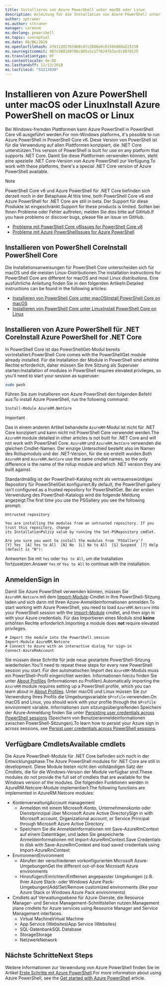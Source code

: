 ```yaml
---
title: Installieren von Azure PowerShell unter macOS oder Linux
description: Anleitung für die Installation von Azure PowerShell unter macOS oder Linux.
author: sptramer
ms.author: sttramer
manager: carmonm
ms.devlang: powershell
ms.topic: conceptual
ms.date: 06/06/2018
ms.openlocfilehash: 47611281f67d68c9fc2686e0c6156b060a225158
ms.sourcegitcommit: 087c588169786c005a3c177624fb3ac6c8870125
ms.translationtype: HT
ms.contentlocale: de-DE
ms.lasthandoff: 12/13/2018
ms.locfileid: "53217030"
---
```

# <a name="install-azure-powershell-on-macos-or-linux"></a><span data-ttu-id="e23b4-103">Installieren von Azure PowerShell unter macOS oder Linux</span><span class="sxs-lookup"><span data-stu-id="e23b4-103">Install Azure PowerShell on macOS or Linux</span></span>

<span data-ttu-id="e23b4-104">Bei Windows-fremden Plattformen kann Azure PowerShell in PowerShell Core v6 ausgeführt werden.</span><span class="sxs-lookup"><span data-stu-id="e23b4-104">For non-Windows platforms, it's possible to run Azure PowerShell in PowerShell Core v6.</span></span> <span data-ttu-id="e23b4-105">Diese Version von PowerShell ist für die Verwendung auf allen Plattformen konzipiert, die .NET Core unterstützen.</span><span class="sxs-lookup"><span data-stu-id="e23b4-105">This version of PowerShell is built for use on any platform that supports .NET Core.</span></span> <span data-ttu-id="e23b4-106">Damit Sie diese Plattformen verwenden können, steht eine spezielle .NET Core-Version von Azure PowerShell zur Verfügung.</span><span class="sxs-lookup"><span data-stu-id="e23b4-106">To work with these platforms, there's a special .NET Core version of Azure PowerShell available.</span></span>

> [!NOTE]
> <span data-ttu-id="e23b4-107">PowerShell Core v6 und Azure PowerShell für .NET Core befinden sich derzeit noch in der Betaphase.</span><span class="sxs-lookup"><span data-stu-id="e23b4-107">At this time, both PowerShell Core v6 and Azure PowerShell for .NET Core are still in beta.</span></span>
> <span data-ttu-id="e23b4-108">Der Support für diese Produkte ist eingeschränkt.</span><span class="sxs-lookup"><span data-stu-id="e23b4-108">Support for these products is limited.</span></span> <span data-ttu-id="e23b4-109">Sollten bei Ihnen Probleme oder Fehler auftreten, melden Sie dies bitte auf GitHub.</span><span class="sxs-lookup"><span data-stu-id="e23b4-109">If you have problems or discover bugs, please file an issue on GitHub.</span></span>
>
> * [<span data-ttu-id="e23b4-110">Probleme mit PowerShell Core v6</span><span class="sxs-lookup"><span data-stu-id="e23b4-110">Issues for PowerShell Core v6</span></span>](https://github.com/PowerShell/PowerShell/issues)
> * [<span data-ttu-id="e23b4-111">Probleme mit Azure PowerShell</span><span class="sxs-lookup"><span data-stu-id="e23b4-111">Issues for Azure PowerShell</span></span>](https://github.com/azure/azure-docs-powershell/issues)

## <a name="install-powershell-core"></a><span data-ttu-id="e23b4-112">Installieren von PowerShell Core</span><span class="sxs-lookup"><span data-stu-id="e23b4-112">Install PowerShell Core</span></span>

<span data-ttu-id="e23b4-113">Die Installationsanweisungen für PowerShell Core unterscheiden sich für macOS und die meisten Linux-Distributionen.</span><span class="sxs-lookup"><span data-stu-id="e23b4-113">The installation instructions for PowerShell Core are different for macOS and most Linux distributions.</span></span>
<span data-ttu-id="e23b4-114">Eine ausführliche Anleitung finden Sie in den folgenden Artikeln:</span><span class="sxs-lookup"><span data-stu-id="e23b4-114">Detailed instructions can be found in the following articles:</span></span>

* [<span data-ttu-id="e23b4-115">Installieren von PowerShell Core unter macOS</span><span class="sxs-lookup"><span data-stu-id="e23b4-115">Install PowerShell Core on macOS</span></span>](/powershell/scripting/setup/installing-powershell-core-on-macos)
* [<span data-ttu-id="e23b4-116">Installieren von PowerShell Core unter Linux</span><span class="sxs-lookup"><span data-stu-id="e23b4-116">Install PowerShell Core on Linux</span></span>](/powershell/scripting/setup/installing-powershell-core-on-linux)

## <a name="install-azure-powershell-for-net-core"></a><span data-ttu-id="e23b4-117">Installieren von Azure PowerShell für .NET Core</span><span class="sxs-lookup"><span data-stu-id="e23b4-117">Install Azure PowerShell for .NET Core</span></span>

<span data-ttu-id="e23b4-118">In PowerShell Core ist das PowerShellGet-Modul bereits vorinstalliert.</span><span class="sxs-lookup"><span data-stu-id="e23b4-118">PowerShell Core comes with the PowerShellGet module already installed.</span></span> <span data-ttu-id="e23b4-119">Für die Installation der Module in PowerShell sind erhöhte Rechte erforderlich, daher müssen Sie Ihre Sitzung als Superuser starten:</span><span class="sxs-lookup"><span data-stu-id="e23b4-119">Installation of modules in PowerShell requires elevated privileges, so you'll need to start your session as superuser:</span></span>

```bash
sudo pwsh
```

<span data-ttu-id="e23b4-120">Führen Sie zum Installieren von Azure PowerShell den folgenden Befehl aus:</span><span class="sxs-lookup"><span data-stu-id="e23b4-120">To install Azure PowerShell, run the following command:</span></span>

```powershell-interactive
Install-Module AzureRM.NetCore
```

> [!IMPORTANT]
> <span data-ttu-id="e23b4-121">Das in einem anderen Artikel behandelte `AzureRM`-Modul ist nicht für .NET Core konzipiert und kann nicht mit PowerShell Core verwendet werden.</span><span class="sxs-lookup"><span data-stu-id="e23b4-121">The `AzureRM` module detailed in other articles is not built for .NET Core and will not work with PowerShell Core.</span></span> <span data-ttu-id="e23b4-122">`AzureRM` und `AzureRM.NetCore` verwenden die gleichen Cmdlet-Namen. Der einzige Unterschied besteht also im Namen des Rollupmoduls und der .NET-Version, für die sie erstellt wurden.</span><span class="sxs-lookup"><span data-stu-id="e23b4-122">Both `AzureRM` and `AzureRM.NetCore` use the same cmdlet names, so the only difference is the name of the rollup module and which .NET version they are built against.</span></span>

<span data-ttu-id="e23b4-123">Standardmäßig ist der PowerShell-Katalog nicht als vertrauenswürdiges Repository für PowerShellGet konfiguriert.</span><span class="sxs-lookup"><span data-stu-id="e23b4-123">By default, the PowerShell gallery isn't configured as a trusted repository for PowerShellGet.</span></span> <span data-ttu-id="e23b4-124">Bei der ersten Verwendung des PowerShell-Katalogs wird die folgende Meldung angezeigt:</span><span class="sxs-lookup"><span data-stu-id="e23b4-124">The first time you use the PSGallery you see the following prompt:</span></span>

```output
Untrusted repository

You are installing the modules from an untrusted repository. If you trust this repository, change
its InstallationPolicy value by running the Set-PSRepository cmdlet.

Are you sure you want to install the modules from 'PSGallery'?
[Y] Yes  [A] Yes to All  [N] No  [L] No to All  [S] Suspend  [?] Help (default is "N"):
```

<span data-ttu-id="e23b4-125">Antworten Sie mit `Yes` oder `Yes to All`, um die Installation fortzusetzen.</span><span class="sxs-lookup"><span data-stu-id="e23b4-125">Answer `Yes` or `Yes to All` to continue with the installation.</span></span>

## <a name="sign-in"></a><span data-ttu-id="e23b4-126">Anmelden</span><span class="sxs-lookup"><span data-stu-id="e23b4-126">Sign in</span></span>

<span data-ttu-id="e23b4-127">Damit Sie Azure PowerShell verwenden können, müssen Sie `AzureRM.Netcore` mit dem [Import-Module](/powershell/module/Microsoft.PowerShell.Core/Import-Module)-Cmdlet in Ihre PowerShell-Sitzung laden und sich dann mit Ihren Azure-Anmeldeinformationen anmelden.</span><span class="sxs-lookup"><span data-stu-id="e23b4-127">To start working with Azure PowerShell, you need to load `AzureRM.Netcore` into your PowerShell session with the [Import-Module](/powershell/module/Microsoft.PowerShell.Core/Import-Module) cmdlet, and then sign in with your Azure credentials.</span></span> <span data-ttu-id="e23b4-128">Für das Importieren eines Moduls sind __keine__ erhöhten Rechte erforderlich.</span><span class="sxs-lookup"><span data-stu-id="e23b4-128">Importing a module does __not__ require elevated privileges.</span></span>

```powershell-interactive
# Import the module into the PowerShell session
Import-Module AzureRM.Netcore
# Connect to Azure with an interactive dialog for sign-in
Connect-AzureRmAccount
```

<span data-ttu-id="e23b4-129">Sie müssen diese Schritte für jede neue gestartete PowerShell-Sitzung wiederholen.</span><span class="sxs-lookup"><span data-stu-id="e23b4-129">You'll need to repeat these steps for every new PowerShell session you start.</span></span> <span data-ttu-id="e23b4-130">Für den automatischen Import des `AzureRM`-Moduls muss ein PowerShell-Profil eingerichtet werden. Informationen hierzu finden Sie unter [About Profiles](/powershell/module/microsoft.powershell.core/about/about_profiles) (Informationen zu Profilen).</span><span class="sxs-lookup"><span data-stu-id="e23b4-130">Automatically importing the `AzureRM` module requires setting up a PowerShell profile, which you can learn about in [About Profiles](/powershell/module/microsoft.powershell.core/about/about_profiles).</span></span>
<span data-ttu-id="e23b4-131">Unter macOS und Linux müssen Sie zur Verwendung Ihres Profils die Umgebungsvariable `$Profile` verwenden.</span><span class="sxs-lookup"><span data-stu-id="e23b4-131">On macOS and Linux, you should work with your profile through the `$Profile` environment variable.</span></span> <span data-ttu-id="e23b4-132">Informationen zum sitzungsübergreifenden Speichern der Azure-Anmeldung finden Sie unter [Persisting user credentials across PowerShell sessions](context-persistence.md) (Speichern von Benutzeranmeldeinformationen zwischen PowerShell-Sitzungen).</span><span class="sxs-lookup"><span data-stu-id="e23b4-132">To learn how to persist your Azure sign in across sessions, see [Persist user credentials across PowerShell sessions](context-persistence.md).</span></span>

## <a name="available-cmdlets"></a><span data-ttu-id="e23b4-133">Verfügbare Cmdlets</span><span class="sxs-lookup"><span data-stu-id="e23b4-133">Available cmdlets</span></span>

<span data-ttu-id="e23b4-134">Die Azure PowerShell-Module für .NET Core befinden sich noch in der Entwicklungsphase.</span><span class="sxs-lookup"><span data-stu-id="e23b4-134">The Azure PowerShell modules for .NET Core are still in development.</span></span> <span data-ttu-id="e23b4-135">Diese Module bieten nicht den vollständigen Satz der Cmdlets, die für die Windows-Version der Module verfügbar sind.</span><span class="sxs-lookup"><span data-stu-id="e23b4-135">These modules do not provide the full set of cmdlets that are available for the Windows version of the modules.</span></span> <span data-ttu-id="e23b4-136">Die folgenden Funktionen werden in AzureRM.Netcore-Module implementiert:</span><span class="sxs-lookup"><span data-stu-id="e23b4-136">The following functions are implemented in AzureRM.Netcore modules:</span></span>

* <span data-ttu-id="e23b4-137">Kontenverwaltung</span><span class="sxs-lookup"><span data-stu-id="e23b4-137">Account management</span></span>
  * <span data-ttu-id="e23b4-138">Anmelden mit einem Microsoft-Konto, Unternehmenskonto oder Dienstprinzipal über Microsoft Azure Active Directory</span><span class="sxs-lookup"><span data-stu-id="e23b4-138">Sign in with Microsoft account, Organizational account, or Service Principal through Microsoft Azure Active Directory</span></span>
  * <span data-ttu-id="e23b4-139">Speichern Sie die Anmeldeinformationen mit Save-AzureRmContext auf einem Datenträger, und laden Sie gespeicherte Anmeldeinformationen mit Import-AzureRmContext.</span><span class="sxs-lookup"><span data-stu-id="e23b4-139">Save Credentials to disk with Save-AzureRmContext and load saved credentials using Import-AzureRmContext</span></span>
* <span data-ttu-id="e23b4-140">Environment</span><span class="sxs-lookup"><span data-stu-id="e23b4-140">Environment</span></span>
  * <span data-ttu-id="e23b4-141">Abrufen der verschiedenen vorkonfigurierten Microsoft Azure-Umgebungen</span><span class="sxs-lookup"><span data-stu-id="e23b4-141">Get the different out-of-box Microsoft Azure environments</span></span>
  * <span data-ttu-id="e23b4-142">Hinzufügen/Einrichten/Entfernen angepasster Umgebungen (z.B. Ihrer Azure Stack- oder Windows Azure Pack-Umgebungen)</span><span class="sxs-lookup"><span data-stu-id="e23b4-142">Add/Set/Remove customized environments (like your Azure Stack or Windows Azure Pack environments)</span></span>
* <span data-ttu-id="e23b4-143">Cmdlets auf Verwaltungsebene für Azure-Dienste, die Resource Manager- und Service Management-Schnittstellen nutzen.</span><span class="sxs-lookup"><span data-stu-id="e23b4-143">Management plane cmdlets for Azure services using Resource Manager and Service Management interfaces.</span></span>
  * <span data-ttu-id="e23b4-144">Virtual Machine</span><span class="sxs-lookup"><span data-stu-id="e23b4-144">Virtual Machine</span></span>
  * <span data-ttu-id="e23b4-145">App Service (Websites)</span><span class="sxs-lookup"><span data-stu-id="e23b4-145">App Service (Websites)</span></span>
  * <span data-ttu-id="e23b4-146">SQL-Datenbank</span><span class="sxs-lookup"><span data-stu-id="e23b4-146">SQL Database</span></span>
  * <span data-ttu-id="e23b4-147">Storage</span><span class="sxs-lookup"><span data-stu-id="e23b4-147">Storage</span></span>
  * <span data-ttu-id="e23b4-148">Netzwerk</span><span class="sxs-lookup"><span data-stu-id="e23b4-148">Network</span></span>

## <a name="next-steps"></a><span data-ttu-id="e23b4-149">Nächste Schritte</span><span class="sxs-lookup"><span data-stu-id="e23b4-149">Next Steps</span></span>

<span data-ttu-id="e23b4-150">Weitere Informationen zur Verwendung von Azure PowerShell finden Sie im Artikel [Erste Schritte mit Azure PowerShell](get-started-azureps.md).</span><span class="sxs-lookup"><span data-stu-id="e23b4-150">For more information about using Azure PowerShell, see the [Get started with Azure PowerShell](get-started-azureps.md) article.</span></span>
